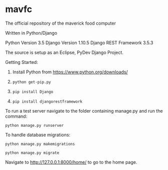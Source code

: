 # mavfc
The official repository of the maverick food computer

Written in Python/Django


Python Version 3.5
Django Version 1.10.5
Django REST Framework 3.5.3

The source is setup as an Eclipse, PyDev Django Project.

Getting Started:

1.  Install Python from https://www.python.org/downloads/

2.  `python get-pip.py`

3.  `pip install Django`

4.  `pip install djangorestframework`

To run a test server navigate to the folder containing manage.py and run the command:

`python manage.py runserver`

To handle database migrations:

`python manage.py makemigrations`

`python manage.py migrate`

Navigate to http://127.0.0.1:8000/home/ to go to the home page.

